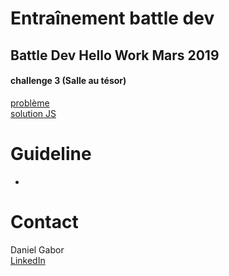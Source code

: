 # Entraînement battle dev

## Battle Dev Hello Work Mars 2019
#### challenge 3 (Salle au tésor)
[problème](https://demo.isograd.com/runtest/QuestionDisplayer)  
[solution JS](https://github.com/dopey2/battle-dev-training/blob/master/salle_au_tresor.js)


# Guideline
-



# Contact
Daniel Gabor  
[LinkedIn](https://www.linkedin.com/in/daniel-gabor-a10979124)